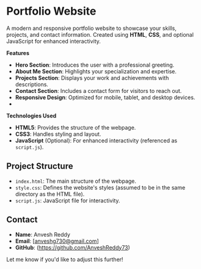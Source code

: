 # Portfolio Website

A modern and responsive portfolio website to showcase your skills, projects, and contact information. Created using **HTML**, **CSS**, and optional JavaScript for enhanced interactivity.

**Features**

- **Hero Section**: Introduces the user with a professional greeting.
- **About Me Section**: Highlights your specialization and expertise.
- **Projects Section**: Displays your work and achievements with descriptions.
- **Contact Section**: Includes a contact form for visitors to reach out.
- **Responsive Design**: Optimized for mobile, tablet, and desktop devices.
- 
**Technologies Used**

- **HTML5**: Provides the structure of the webpage.
- **CSS3**: Handles styling and layout.
- **JavaScript** (Optional): For enhanced interactivity (referenced as `script.js`).

## Project Structure

- `index.html`: The main structure of the webpage.
- `style.css`: Defines the website's styles (assumed to be in the same directory as the HTML file).
- `script.js`:  JavaScript file for interactivity.


## Contact

- **Name**: Anvesh Reddy  
- **Email**: [anveshg730@gmail.com] 
- **GitHub**: (https://github.com/AnveshReddy73)  


Let me know if you'd like to adjust this further!
